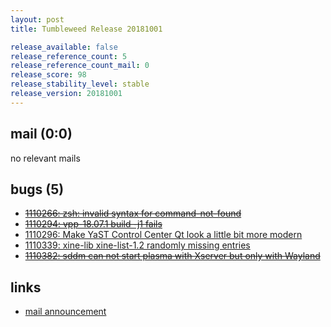 ```yaml
---
layout: post
title: Tumbleweed Release 20181001

release_available: false
release_reference_count: 5
release_reference_count_mail: 0
release_score: 98
release_stability_level: stable
release_version: 20181001
---
```


## mail (0:0)

no relevant mails

## bugs (5)

<!--more-->

- ~~[1110266: zsh: invalid syntax for command-not-found](https://bugzilla.opensuse.org/show_bug.cgi?id=1110266)~~
- ~~[1110294: vpp-18.07.1 build -j1 fails](https://bugzilla.opensuse.org/show_bug.cgi?id=1110294)~~
- [1110296: Make YaST Control Center Qt look a little bit more modern](https://bugzilla.opensuse.org/show_bug.cgi?id=1110296)
- [1110339: xine-lib xine-list-1.2 randomly missing entries](https://bugzilla.opensuse.org/show_bug.cgi?id=1110339)
- ~~[1110382: sddm can not start plasma with Xserver but only with Wayland](https://bugzilla.opensuse.org/show_bug.cgi?id=1110382)~~



## links

- [mail announcement](https://lists.opensuse.org/opensuse-factory/2018-10/msg00041.html)
